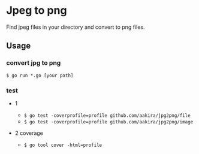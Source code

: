 # Jpeg to png

Find jpeg files in your directory and convert to png files.

## Usage

### convert jpg to png
`$ go run *.go [your path]`

### test

* 1
  - `$ go test -coverprofile=profile github.com/aakira/jpg2png/file`  
  - `$ go test -coverprofile=profile github.com/aakira/jpg2png/image`

* 2 coverage
  - `$ go tool cover -html=profile`
